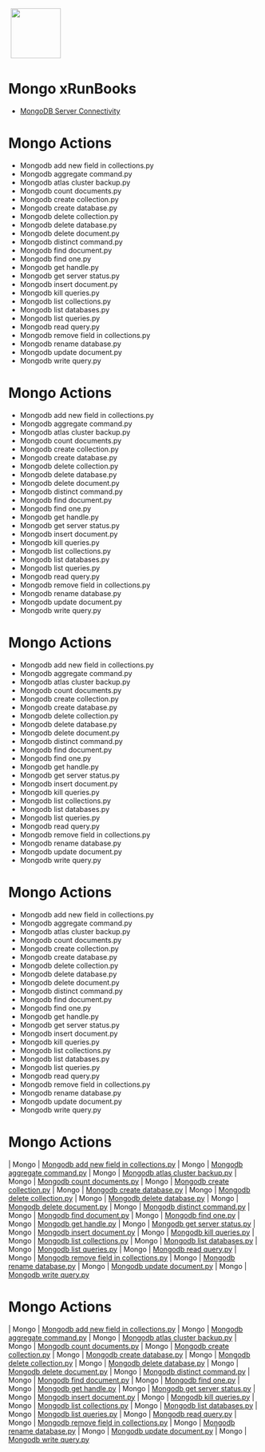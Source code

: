 <img align="center" src="https://unskript.com/assets/favicon.png" width="100" height="100" style="padding: 5px">

 # Mongo xRunBooks

* [MongoDB Server Connectivity](https://github.com/unskript/Awesome-CloudOps-Automation/tree/master)


 # Mongo Actions 

* Mongodb add new field in collections.py
* Mongodb aggregate command.py
* Mongodb atlas cluster backup.py
* Mongodb count documents.py
* Mongodb create collection.py
* Mongodb create database.py
* Mongodb delete collection.py
* Mongodb delete database.py
* Mongodb delete document.py
* Mongodb distinct command.py
* Mongodb find document.py
* Mongodb find one.py
* Mongodb get handle.py
* Mongodb get server status.py
* Mongodb insert document.py
* Mongodb kill queries.py
* Mongodb list collections.py
* Mongodb list databases.py
* Mongodb list queries.py
* Mongodb read query.py
* Mongodb remove field in collections.py
* Mongodb rename database.py
* Mongodb update document.py
* Mongodb write query.py


 # Mongo Actions 

* Mongodb add new field in collections.py
* Mongodb aggregate command.py
* Mongodb atlas cluster backup.py
* Mongodb count documents.py
* Mongodb create collection.py
* Mongodb create database.py
* Mongodb delete collection.py
* Mongodb delete database.py
* Mongodb delete document.py
* Mongodb distinct command.py
* Mongodb find document.py
* Mongodb find one.py
* Mongodb get handle.py
* Mongodb get server status.py
* Mongodb insert document.py
* Mongodb kill queries.py
* Mongodb list collections.py
* Mongodb list databases.py
* Mongodb list queries.py
* Mongodb read query.py
* Mongodb remove field in collections.py
* Mongodb rename database.py
* Mongodb update document.py
* Mongodb write query.py


 # Mongo Actions 

* Mongodb add new field in collections.py
* Mongodb aggregate command.py
* Mongodb atlas cluster backup.py
* Mongodb count documents.py
* Mongodb create collection.py
* Mongodb create database.py
* Mongodb delete collection.py
* Mongodb delete database.py
* Mongodb delete document.py
* Mongodb distinct command.py
* Mongodb find document.py
* Mongodb find one.py
* Mongodb get handle.py
* Mongodb get server status.py
* Mongodb insert document.py
* Mongodb kill queries.py
* Mongodb list collections.py
* Mongodb list databases.py
* Mongodb list queries.py
* Mongodb read query.py
* Mongodb remove field in collections.py
* Mongodb rename database.py
* Mongodb update document.py
* Mongodb write query.py


 # Mongo Actions 

* Mongodb add new field in collections.py
* Mongodb aggregate command.py
* Mongodb atlas cluster backup.py
* Mongodb count documents.py
* Mongodb create collection.py
* Mongodb create database.py
* Mongodb delete collection.py
* Mongodb delete database.py
* Mongodb delete document.py
* Mongodb distinct command.py
* Mongodb find document.py
* Mongodb find one.py
* Mongodb get handle.py
* Mongodb get server status.py
* Mongodb insert document.py
* Mongodb kill queries.py
* Mongodb list collections.py
* Mongodb list databases.py
* Mongodb list queries.py
* Mongodb read query.py
* Mongodb remove field in collections.py
* Mongodb rename database.py
* Mongodb update document.py
* Mongodb write query.py


 # Mongo Actions 

| Mongo | [Mongodb add new field in collections.py](https://github.com/unskript/Awesome-CloudOps-Automation/tree/master/Mongo/legos/mongodb_add_new_field_in_collections) 
| Mongo | [Mongodb aggregate command.py](https://github.com/unskript/Awesome-CloudOps-Automation/tree/master/Mongo/legos/mongodb_aggregate_command) 
| Mongo | [Mongodb atlas cluster backup.py](https://github.com/unskript/Awesome-CloudOps-Automation/tree/master/Mongo/legos/mongodb_atlas_cluster_backup) 
| Mongo | [Mongodb count documents.py](https://github.com/unskript/Awesome-CloudOps-Automation/tree/master/Mongo/legos/mongodb_count_documents) 
| Mongo | [Mongodb create collection.py](https://github.com/unskript/Awesome-CloudOps-Automation/tree/master/Mongo/legos/mongodb_create_collection) 
| Mongo | [Mongodb create database.py](https://github.com/unskript/Awesome-CloudOps-Automation/tree/master/Mongo/legos/mongodb_create_database) 
| Mongo | [Mongodb delete collection.py](https://github.com/unskript/Awesome-CloudOps-Automation/tree/master/Mongo/legos/mongodb_delete_collection) 
| Mongo | [Mongodb delete database.py](https://github.com/unskript/Awesome-CloudOps-Automation/tree/master/Mongo/legos/mongodb_delete_database) 
| Mongo | [Mongodb delete document.py](https://github.com/unskript/Awesome-CloudOps-Automation/tree/master/Mongo/legos/mongodb_delete_document) 
| Mongo | [Mongodb distinct command.py](https://github.com/unskript/Awesome-CloudOps-Automation/tree/master/Mongo/legos/mongodb_distinct_command) 
| Mongo | [Mongodb find document.py](https://github.com/unskript/Awesome-CloudOps-Automation/tree/master/Mongo/legos/mongodb_find_document) 
| Mongo | [Mongodb find one.py](https://github.com/unskript/Awesome-CloudOps-Automation/tree/master/Mongo/legos/mongodb_find_one) 
| Mongo | [Mongodb get handle.py](https://github.com/unskript/Awesome-CloudOps-Automation/tree/master/Mongo/legos/mongodb_get_handle) 
| Mongo | [Mongodb get server status.py](https://github.com/unskript/Awesome-CloudOps-Automation/tree/master/Mongo/legos/mongodb_get_server_status) 
| Mongo | [Mongodb insert document.py](https://github.com/unskript/Awesome-CloudOps-Automation/tree/master/Mongo/legos/mongodb_insert_document) 
| Mongo | [Mongodb kill queries.py](https://github.com/unskript/Awesome-CloudOps-Automation/tree/master/Mongo/legos/mongodb_kill_queries) 
| Mongo | [Mongodb list collections.py](https://github.com/unskript/Awesome-CloudOps-Automation/tree/master/Mongo/legos/mongodb_list_collections) 
| Mongo | [Mongodb list databases.py](https://github.com/unskript/Awesome-CloudOps-Automation/tree/master/Mongo/legos/mongodb_list_databases) 
| Mongo | [Mongodb list queries.py](https://github.com/unskript/Awesome-CloudOps-Automation/tree/master/Mongo/legos/mongodb_list_queries) 
| Mongo | [Mongodb read query.py](https://github.com/unskript/Awesome-CloudOps-Automation/tree/master/Mongo/legos/mongodb_read_query) 
| Mongo | [Mongodb remove field in collections.py](https://github.com/unskript/Awesome-CloudOps-Automation/tree/master/Mongo/legos/mongodb_remove_field_in_collections) 
| Mongo | [Mongodb rename database.py](https://github.com/unskript/Awesome-CloudOps-Automation/tree/master/Mongo/legos/mongodb_rename_database) 
| Mongo | [Mongodb update document.py](https://github.com/unskript/Awesome-CloudOps-Automation/tree/master/Mongo/legos/mongodb_update_document) 
| Mongo | [Mongodb write query.py](https://github.com/unskript/Awesome-CloudOps-Automation/tree/master/Mongo/legos/mongodb_write_query) 


 # Mongo Actions 

| Mongo | [Mongodb add new field in collections.py](https://github.com/unskript/Awesome-CloudOps-Automation/tree/master/Mongo/legos/mongodb_add_new_field_in_collections) 
| Mongo | [Mongodb aggregate command.py](https://github.com/unskript/Awesome-CloudOps-Automation/tree/master/Mongo/legos/mongodb_aggregate_command) 
| Mongo | [Mongodb atlas cluster backup.py](https://github.com/unskript/Awesome-CloudOps-Automation/tree/master/Mongo/legos/mongodb_atlas_cluster_backup) 
| Mongo | [Mongodb count documents.py](https://github.com/unskript/Awesome-CloudOps-Automation/tree/master/Mongo/legos/mongodb_count_documents) 
| Mongo | [Mongodb create collection.py](https://github.com/unskript/Awesome-CloudOps-Automation/tree/master/Mongo/legos/mongodb_create_collection) 
| Mongo | [Mongodb create database.py](https://github.com/unskript/Awesome-CloudOps-Automation/tree/master/Mongo/legos/mongodb_create_database) 
| Mongo | [Mongodb delete collection.py](https://github.com/unskript/Awesome-CloudOps-Automation/tree/master/Mongo/legos/mongodb_delete_collection) 
| Mongo | [Mongodb delete database.py](https://github.com/unskript/Awesome-CloudOps-Automation/tree/master/Mongo/legos/mongodb_delete_database) 
| Mongo | [Mongodb delete document.py](https://github.com/unskript/Awesome-CloudOps-Automation/tree/master/Mongo/legos/mongodb_delete_document) 
| Mongo | [Mongodb distinct command.py](https://github.com/unskript/Awesome-CloudOps-Automation/tree/master/Mongo/legos/mongodb_distinct_command) 
| Mongo | [Mongodb find document.py](https://github.com/unskript/Awesome-CloudOps-Automation/tree/master/Mongo/legos/mongodb_find_document) 
| Mongo | [Mongodb find one.py](https://github.com/unskript/Awesome-CloudOps-Automation/tree/master/Mongo/legos/mongodb_find_one) 
| Mongo | [Mongodb get handle.py](https://github.com/unskript/Awesome-CloudOps-Automation/tree/master/Mongo/legos/mongodb_get_handle) 
| Mongo | [Mongodb get server status.py](https://github.com/unskript/Awesome-CloudOps-Automation/tree/master/Mongo/legos/mongodb_get_server_status) 
| Mongo | [Mongodb insert document.py](https://github.com/unskript/Awesome-CloudOps-Automation/tree/master/Mongo/legos/mongodb_insert_document) 
| Mongo | [Mongodb kill queries.py](https://github.com/unskript/Awesome-CloudOps-Automation/tree/master/Mongo/legos/mongodb_kill_queries) 
| Mongo | [Mongodb list collections.py](https://github.com/unskript/Awesome-CloudOps-Automation/tree/master/Mongo/legos/mongodb_list_collections) 
| Mongo | [Mongodb list databases.py](https://github.com/unskript/Awesome-CloudOps-Automation/tree/master/Mongo/legos/mongodb_list_databases) 
| Mongo | [Mongodb list queries.py](https://github.com/unskript/Awesome-CloudOps-Automation/tree/master/Mongo/legos/mongodb_list_queries) 
| Mongo | [Mongodb read query.py](https://github.com/unskript/Awesome-CloudOps-Automation/tree/master/Mongo/legos/mongodb_read_query) 
| Mongo | [Mongodb remove field in collections.py](https://github.com/unskript/Awesome-CloudOps-Automation/tree/master/Mongo/legos/mongodb_remove_field_in_collections) 
| Mongo | [Mongodb rename database.py](https://github.com/unskript/Awesome-CloudOps-Automation/tree/master/Mongo/legos/mongodb_rename_database) 
| Mongo | [Mongodb update document.py](https://github.com/unskript/Awesome-CloudOps-Automation/tree/master/Mongo/legos/mongodb_update_document) 
| Mongo | [Mongodb write query.py](https://github.com/unskript/Awesome-CloudOps-Automation/tree/master/Mongo/legos/mongodb_write_query) 
